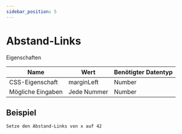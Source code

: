 ```yaml
---
sidebar_position: 5
---
```


# Abstand-Links

Eigenschaften

| Name              | Wert              | Benötigter Datentyp   |
| ----              | ----              | --------------------- |
| CSS-Eigenschaft   | marginLeft    | Number           |
| Mögliche Eingaben | Jede Nummer | Number           |

## Beispiel
```
Setze den Abstand-Links von x auf 42
```
